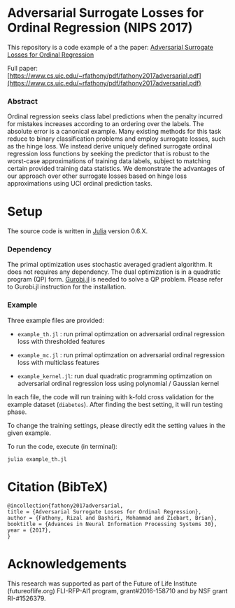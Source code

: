 # Adversarial Surrogate Losses for Ordinal Regression (NIPS 2017)
This repository is a code example of a the paper: 
[Adversarial Surrogate Losses for Ordinal Regression](https://papers.nips.cc/paper/6659-adversarial-surrogate-losses-for-ordinal-regression)

Full paper: [https://www.cs.uic.edu/~rfathony/pdf/fathony2017adversarial.pdf](https://www.cs.uic.edu/~rfathony/pdf/fathony2017adversarial.pdf)

### Abstract

Ordinal regression seeks class label predictions when the penalty incurred for mistakes increases according to an ordering over the labels. The absolute error is a canonical example. Many existing methods for this task reduce to binary classification problems and employ surrogate losses, such as the hinge loss. We instead derive uniquely defined surrogate ordinal regression loss functions by seeking the predictor that is robust to the worst-case approximations of training data labels, subject to matching certain provided training data statistics. We demonstrate the advantages of our approach over other surrogate losses based on hinge loss approximations using UCI ordinal prediction tasks.

# Setup

The source code is written in [Julia](http://julialang.org/) version 0.6.X.

### Dependency
The primal optimization uses stochastic averaged gradient algorithm. It does not requires any dependency.
The dual optimization is in a quadratic program (QP) form. [Gurobi.jl](https://github.com/JuliaOpt/Gurobi.jl) is needed to solve a QP problem. Please refer to Gurobi.jl instruction for the installation.

### Example

Three example files are provided: 

* `example_th.jl` :
run primal optimzation on adversarial ordinal regression loss with thresholded features

* `example_mc.jl` :
run primal optimzation on adversarial ordinal regression loss with multiclass features

* `example_kernel.jl`: 
run dual quadratic programming optimzation on adversarial ordinal regression loss using polynomial / Gaussian kernel

In each file, the code will run training with k-fold cross validation for the example dataset (`diabetes`). 
After finding the best setting, it will run testing phase.

To change the training settings, please directly edit the setting values in the given example.

To run the code, execute (in terminal):
```
julia example_th.jl
```

# Citation (BibTeX)
```
@incollection{fathony2017adversarial,
title = {Adversarial Surrogate Losses for Ordinal Regression},
author = {Fathony, Rizal and Bashiri, Mohammad and Ziebart, Brian},
booktitle = {Advances in Neural Information Processing Systems 30},
year = {2017},
}
```
# Acknowledgements 
This research was supported as part of the Future of Life Institute (futureoflife.org) FLI-RFP-AI1 program, grant\#2016-158710 and by NSF grant RI-\#1526379.
